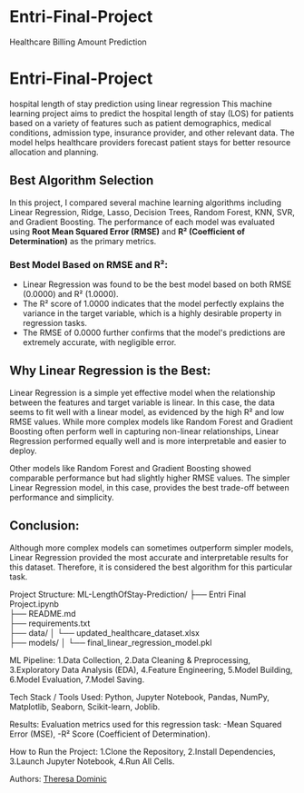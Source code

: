 # Entri-Final-Project
Healthcare Billing Amount Prediction 

# Entri-Final-Project
hospital length of stay prediction using linear regression
This machine learning project aims to predict the hospital length of stay (LOS) for patients based on a variety of features such as patient demographics, medical conditions, admission type, insurance provider, and other relevant data. The model helps healthcare providers forecast patient stays for better resource allocation and planning.  

## Best Algorithm Selection
In this project, I compared several machine learning algorithms including Linear Regression, Ridge, Lasso, Decision Trees, Random Forest, KNN, SVR, and Gradient Boosting. The performance of each model was evaluated using **Root Mean Squared Error (RMSE)** and **R² (Coefficient of Determination)** as the primary metrics.

### Best Model Based on RMSE and R²:
- Linear Regression was found to be the best model based on both RMSE (0.0000) and R² (1.0000).
- The R² score of 1.0000 indicates that the model perfectly explains the variance in the target variable, which is a highly desirable property in regression tasks.
- The RMSE of 0.0000 further confirms that the model's predictions are extremely accurate, with negligible error.
 ## Why Linear Regression is the Best:
Linear Regression is a simple yet effective model when the relationship between the features and target variable is linear. In this case, the data seems to fit well with a linear model, as evidenced by the high R² and low RMSE values. While more complex models like Random Forest and Gradient Boosting often perform well in capturing non-linear relationships, Linear Regression performed equally well and is more interpretable and easier to deploy.

Other models like Random Forest and Gradient Boosting showed comparable performance but had slightly higher RMSE values. The simpler Linear Regression model, in this case, provides the best trade-off between performance and simplicity.

## Conclusion:
Although more complex models can sometimes outperform simpler models, Linear Regression provided the most accurate and interpretable results for this dataset. Therefore, it is considered the best algorithm for this particular task.

   Project Structure:
ML-LengthOfStay-Prediction/
├── Entri Final Project.ipynb        
├── README.md                        
├── requirements.txt                 
├── data/
│   └── updated_healthcare_dataset.xlsx  
├── models/
│   └── final_linear_regression_model.pkl    

   ML Pipeline:
1.Data Collection,
2.Data Cleaning & Preprocessing,
3.Exploratory Data Analysis (EDA),
4.Feature Engineering,
5.Model Building,
6.Model Evaluation,
7.Model Saving.

  Tech Stack / Tools Used:
Python,
Jupyter Notebook, 
Pandas, NumPy,
Matplotlib, Seaborn,
Scikit-learn,
Joblib.

  Results:
Evaluation metrics used for this regression task:
-Mean Squared Error (MSE),
-R² Score (Coefficient of Determination).

  How to Run the Project:
1.Clone the Repository,
2.Install Dependencies,
3.Launch Jupyter Notebook,
4.Run All Cells.

  Authors:
[Theresa Dominic](https://github.com/theresa2004)
